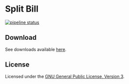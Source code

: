 # Split Bill
[![pipeline status](https://gitlab.com/DragoonBoots/split-bill/badges/master/pipeline.svg)](https://gitlab.com/DragoonBoots/split-bill/-/commits/master)

## Download
See downloads available [here](https://dragoonboots.gitlab.io/split-bill/download.html).

## License
Licensed under the [GNU General Public License, Version 3](https://www.gnu.org/licenses/gpl-3.0.html).
